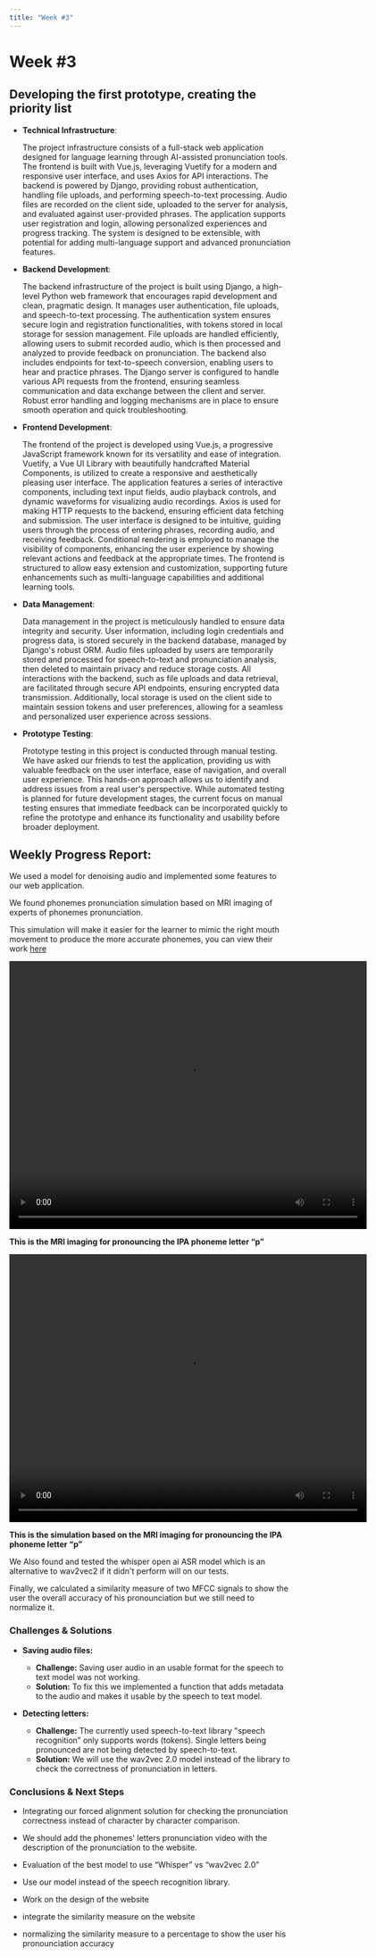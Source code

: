 ```yaml
---
title: "Week #3"
---
```


# **Week #3**

## **Developing the first prototype, creating the priority list**

- **Technical Infrastructure**:

    The project infrastructure consists of a full-stack web application designed for language learning through AI-assisted pronunciation tools. The frontend is built with Vue.js, leveraging Vuetify for a modern and responsive user interface, and uses Axios for API interactions. The backend is powered by Django, providing robust authentication, handling file uploads, and performing speech-to-text processing. Audio files are recorded on the client side, uploaded to the server for analysis, and evaluated against user-provided phrases. The application supports user registration and login, allowing personalized experiences and progress tracking. The system is designed to be extensible, with potential for adding multi-language support and advanced pronunciation features.

- **Backend Development**:

    The backend infrastructure of the project is built using Django, a high-level Python web framework that encourages rapid development and clean, pragmatic design. It manages user authentication, file uploads, and speech-to-text processing. The authentication system ensures secure login and registration functionalities, with tokens stored in local storage for session management. File uploads are handled efficiently, allowing users to submit recorded audio, which is then processed and analyzed to provide feedback on pronunciation. The backend also includes endpoints for text-to-speech conversion, enabling users to hear and practice phrases. The Django server is configured to handle various API requests from the frontend, ensuring seamless communication and data exchange between the client and server. Robust error handling and logging mechanisms are in place to ensure smooth operation and quick troubleshooting.

- **Frontend Development**:

    The frontend of the project is developed using Vue.js, a progressive JavaScript framework known for its versatility and ease of integration. Vuetify, a Vue UI Library with beautifully handcrafted Material Components, is utilized to create a responsive and aesthetically pleasing user interface. The application features a series of interactive components, including text input fields, audio playback controls, and dynamic waveforms for visualizing audio recordings. Axios is used for making HTTP requests to the backend, ensuring efficient data fetching and submission. The user interface is designed to be intuitive, guiding users through the process of entering phrases, recording audio, and receiving feedback. Conditional rendering is employed to manage the visibility of components, enhancing the user experience by showing relevant actions and feedback at the appropriate times. The frontend is structured to allow easy extension and customization, supporting future enhancements such as multi-language capabilities and additional learning tools.


- **Data Management**:

    Data management in the project is meticulously handled to ensure data integrity and security. User information, including login credentials and progress data, is stored securely in the backend database, managed by Django's robust ORM. Audio files uploaded by users are temporarily stored and processed for speech-to-text and pronunciation analysis, then deleted to maintain privacy and reduce storage costs. All interactions with the backend, such as file uploads and data retrieval, are facilitated through secure API endpoints, ensuring encrypted data transmission. Additionally, local storage is used on the client side to maintain session tokens and user preferences, allowing for a seamless and personalized user experience across sessions.

- **Prototype Testing**:

    Prototype testing in this project is conducted through manual testing. We have asked our friends to test the application, providing us with valuable feedback on the user interface, ease of navigation, and overall user experience. This hands-on approach allows us to identify and address issues from a real user's perspective. While automated testing is planned for future development stages, the current focus on manual testing ensures that immediate feedback can be incorporated quickly to refine the prototype and enhance its functionality and usability before broader deployment.


## **Weekly Progress Report**:

We used a model for denoising audio and implemented some features to our web application.

We found phonemes pronunciation simulation based on MRI imaging of experts of phonemes pronunciation. 

This simulation will make it easier for the learner to mimic the right mouth movement to produce the more accurate phonemes, you can view their work [here](https://seeingspeech.ac.uk/ipa-charts/?chart=1])


<video width="640" height="480" controls>
  <source src="/2024/language_teacher/animation2.mp4" type="video/mp4">
  Your browser does not support the video tag.
</video>




**This is the MRI imaging for pronouncing  the IPA phoneme letter “p”**



<video width="640" height="480" controls>
  <source src="/2024/language_teacher/animation.mp4" type="video/mp4">
  Your browser does not support the video tag.
</video>

**This is the simulation based on the  MRI imaging for pronouncing  the IPA phoneme letter  “p”**


We Also found and tested the whisper open ai ASR model which is an alternative to wav2vec2 if it didn't perform will on our tests.

Finally, we calculated a similarity measure of two MFCC signals to show the user the overall accuracy of his pronounciation but we still need to normalize it.


### **Challenges & Solutions**

* **Saving audio files:**
    - **Challenge:** Saving user audio in an usable format for the speech to text model was not working.
    - **Solution:** To fix this we implemented a function that adds metadata to the audio and makes it usable by the speech to text model.

* **Detecting letters:**
    - **Challenge:** The currently used speech-to-text library "speech recognition” only supports words (tokens). Single letters being pronounced are not being detected by speech-to-text.
    - **Solution:** We will use the wav2vec 2.0 model instead of the library to check the correctness of pronunciation in letters.

### **Conclusions & Next Steps**


- Integrating our forced alignment solution for checking the pronunciation correctness instead of character by character comparison.

- We should add the phonemes' letters  pronunciation video with the description of the pronunciation to the website.

- Evaluation of the best model to use “Whisper” vs “wav2vec 2.0” 

- Use our model instead of the speech recognition library.

- Work on the design of the website

- integrate the similarity measure on the website

- normalizing the similarity measure to a percentage to show the user his pronounciation accuracy
